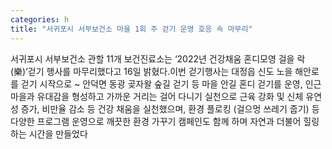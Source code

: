 ```yaml
---
categories: h
title: "서귀포시 서부보건소 마을 1회 주 걷기 운영 호응 속 마무리"
---
```

서귀포시 서부보건소 관할 11개 보건진료소는 ‘2022년 건강채움 혼디모영 걸을 락(樂)’걷기 행사를 마무리했다고 16일 밝혔다.이번 걷기행사는 대정읍 신도 노을 해안로를 걷기 시작으로 ~ 안덕면 동광 곶자왈 숲길 걷기 등 마을 안길 혼디 걷기를 운영, 인근 마을과 유대감을 형성하고 가까운 거리는 걸어 다니기 실천으로 근육 강화 및 신체 유연성 증가, 비만율 감소 등 건강 채움을 실천했으며, 환경 플로킹 (걸으멍 쓰레기 줍기) 등 다양한 프로그램 운영으로 깨끗한 환경 가꾸기 캠페인도 함께 하며 자연과 더불어 힐링하는 시간을 만들었다